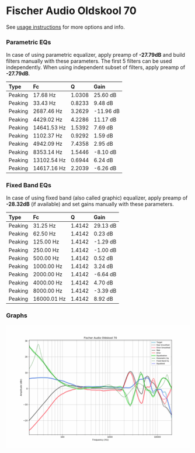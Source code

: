 # Fischer Audio Oldskool 70
See [usage instructions](https://github.com/jaakkopasanen/AutoEq#usage) for more options and info.

### Parametric EQs
In case of using parametric equalizer, apply preamp of **-27.79dB** and build filters manually
with these parameters. The first 5 filters can be used independently.
When using independent subset of filters, apply preamp of **-27.79dB**.

| Type    | Fc          |      Q | Gain      |
|:--------|:------------|:-------|:----------|
| Peaking | 17.68 Hz    | 1.0308 | 25.60 dB  |
| Peaking | 33.43 Hz    | 0.8233 | 9.48 dB   |
| Peaking | 2687.46 Hz  | 3.2629 | -11.96 dB |
| Peaking | 4429.02 Hz  | 4.2286 | 11.17 dB  |
| Peaking | 14641.53 Hz | 1.5392 | 7.69 dB   |
| Peaking | 1102.37 Hz  | 0.9292 | 1.59 dB   |
| Peaking | 4942.09 Hz  | 7.4358 | 2.95 dB   |
| Peaking | 8353.14 Hz  | 1.5446 | -8.10 dB  |
| Peaking | 13102.54 Hz | 0.6944 | 6.24 dB   |
| Peaking | 14617.16 Hz | 2.2039 | -6.26 dB  |

### Fixed Band EQs
In case of using fixed band (also called graphic) equalizer, apply preamp of **-28.32dB**
(if available) and set gains manually with these parameters.

| Type    | Fc          |      Q | Gain     |
|:--------|:------------|:-------|:---------|
| Peaking | 31.25 Hz    | 1.4142 | 29.13 dB |
| Peaking | 62.50 Hz    | 1.4142 | 0.23 dB  |
| Peaking | 125.00 Hz   | 1.4142 | -1.29 dB |
| Peaking | 250.00 Hz   | 1.4142 | -1.00 dB |
| Peaking | 500.00 Hz   | 1.4142 | 0.52 dB  |
| Peaking | 1000.00 Hz  | 1.4142 | 3.24 dB  |
| Peaking | 2000.00 Hz  | 1.4142 | -6.64 dB |
| Peaking | 4000.00 Hz  | 1.4142 | 4.70 dB  |
| Peaking | 8000.00 Hz  | 1.4142 | -3.39 dB |
| Peaking | 16000.01 Hz | 1.4142 | 8.92 dB  |

### Graphs
![](./Fischer%20Audio%20Oldskool%2070.png)
